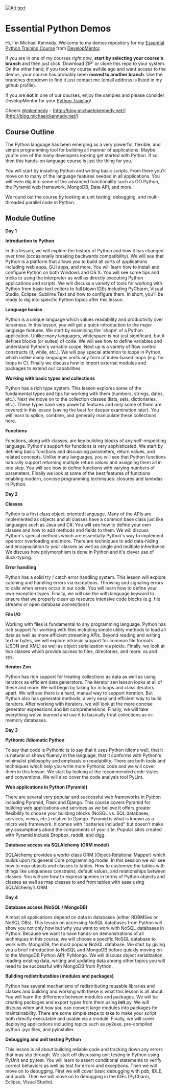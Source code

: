 [![Alt text](https://raw.githubusercontent.com/mikeckennedy/EssentialPythonDemos/master/supporting_files/dmlog.png)](https://develop.com)

Essential Python Demos
===========

Hi, I'm Michael Kennedy. Welcome to my demos repository for my 
[Essential Python Training Course](http://www.develop.com/training-course/essential-python-with-pyramid-sqlalchemy-nosql-and-core-language-features) 
from [DevelopMentor](https://develop.com). 

If you are in one of my courses *right now*, **start by selecting your course's branch** and then just click 'Download ZIP' or clone this repo to your system. On the other hand, if you took my course awhile ago and want access to the demos, your course has probably been **moved to another branch**. Use the branches dropdown to find it just contact me (email address is listed in my github profile).

If you are **not** in one of our courses, enjoy the samples and please consider DevelopMentor for your [Python Training](http://www.develop.com/training-courses/python)!

Cheers
[@mkennedy](https://twitter.com/mkennedy) - 
[http://blog.michaelckennedy.net/](http://blog.michaelckennedy.net/)

Course Outline
----------------------

The Python language has been emerging as a very powerful, flexible, and simple programming tool for building all manner of applications. Maybe you're one of the many developers looking get started with Python. If so, then this hands-on language course is just the thing for you.

You will start by installing Python and writing basic scripts. From there you'll move on to many of the language features needed in all applications. You will even dig into some of the advanced functionality such as OO Python, the Pyramid web framework, MongoDB, Data API, and more.

We round out the course by looking at unit testing, debugging, and multi-threaded parallel code in Python.

Module Outline
------------

**Day 1**

**Introduction to Python**

In this lesson, we will explore the history of Python and how it has changed over time (occasionally breaking backwards compatibility). We will see that Python is a platform that allows you to build all sorts of applications including web apps, GUI apps, and more. You will learn how to install and configure Python on both Windows and OS X. You will see some tips and tricks to using the interpreter as well as directly executing Python applications and scripts. We will discuss a variety of tools for working with Python from basic text editors to full blown IDEs including PyCharm, Visual Studio, Eclipse, Sublime Text and how to configure them. In short, you'll be ready to dig into specific Python topics after this lesson.

**Language basics**

Python is a unique language which values readability and productivity over terseness. In this lesson, you will get a quick introduction to the major language features. We start by examining the 'shape' of a Python application. Unlike many languages, whitespace is not just significant, but it defines blocks (or suites) of code. We will see how to define variables and understand Python's variable scope. Next up is a variety of flow control constructs (if, while, etc.). We will pay special attention to loops in Python, which unlike many languages omits any form of index-based loops (e.g. for loops in C). Finally we discuss how to import external modules and packages to extend our capabilities.

**Working with basic types and collections**

Python has a rich type system. This lesson explores some of the fundamental types and tips for working with them (numbers, strings, dates, etc.). Next we move on to the collection classes (lists, sets, dictionaries, etc.). These types have very powerful features and only some of them are covered in this lesson (saving the best for deeper examination later). You will learn to splice, combine, and generally manipulate these collections here.

**Functions**

Functions, along with classes, are key building blocks of any self-respecting language. Python's support for functions is very sophisticated. We start by defining basic functions and discussing parameters, return values, and related concepts. Unlike many languages, you will see that Python functions naturally support returning multiple return values and assigning them all in one step. You will see how to define functions with varying numbers of parameters. Finally we look at some of the best features of functions enabling modern, concise programming techniques: closures and lambdas in Python.

**Day 2**

**Classes**

Python is a first class object-oriented language. Many of the APIs are implemented as objects and all classes have a common base class just like languages such as Java and C#. You will see how to define your own classes and how to add methods and fields to them. We will discuss Python's special methods which are essentially Python's way to implement operator overloading and more. There are techniques to add data-hiding and encapsulation to your classes as well as single and multiple inheritance. We discuss how polymorphism is done in Python and it's clever use of duck-typing.

**Error handling**

Python has a solid try / catch error handling system. This lesson will explore catching and handling errors via exceptions. Throwing and signaling errors to calls when errors occur in our code. You will learn how to define your own exception types. Finally, we will use the with language keyword to ensure that we properly clean up resource intensive code blocks (e.g. file streams or open database connections)

**File I/O**

Working with files is fundamental to any programming language. Python has rich support for working with files including simple utility methods to load all data as well as more efficient streaming APIs. Beyond reading and writing text or bytes, we will explore intrinsic support for common file formats (JSON and XML) as well as object serialization via pickle. Finally, we look at two classes which provide access to files, directories, and more: os and sys.

**Iterator Zen**

Python has rich support for treating collections as data as well as using iterators as efficient data generators. The iterator zen lesson looks at all of these and more. We will begin by taking for in loops and class iterators apart. We will see there is a hard, manual way to support iteration. But Python also has generator methods, a very easy and efficient way to build iterators. After working with iterators, we will look at the more concise generator expressions and list comprehensions. Finally, we will take everything we've learned and use it to basically treat collections as in-memory databases.

**Day 3**

**Pythonic /Idiomatic Python**

To say that code is Pythonic is to say that it uses Python idioms well, that it is natural or shows fluency in the language, that it conforms with Python's minimalist philosophy and emphasis on readability. There are both tools and techniques which help you write more Pythonic code and we will cover them in this lesson. We start by looking at the recommended code styles and conventions. We will also cover the code analysis tool PyLint.

**Web applications in Python (Pyramid)**

There are several very popular and successful web frameworks in Python including Pyramid, Flask and Django. This course covers Pyramid for building web applications and services as we believe it offers greater flexibility to choose your building blocks (NoSQL vs. SQL databases, services, views, etc.) relative to Django. Pyramid is what is known as a micro web framework. It comes with "batteries included" but doesn't make any assumptions about the components of your site. Popular sites created with Pyramid include Dropbox, reddit, and digg.

**Database access via SQLAlchemy (ORM model)**

SQLAlchemy provides a world-class ORM (Object-Relational Mapper) which builds upon its general Core programming model. In this session we will see how to map objects and classes to tables. How to customize the tables with things like uniqueness constrains, default values, and relationships between classes. You will see how to express queries in terms of Python objects and classes as well as map classes to and from tables with ease using SQLAlchemy’s ORM.

**Day 4**

**Database access (NoSQL / MongoDB)**

Almost all applications depend on data in databases (either RDBMSes or NoSQL DBs). This lesson on accessing NoSQL databases from Python will show you not only how but why you want to work with NoSQL databases in Python. Because we want to have hands-on demonstrations of all techniques in this course, we will choose a specific NoSQL database to work with: MongoDB, the most popular NoSQL database. We start by giving you a brief introduction to NoSQL and MongoDB before quickly moving on to the MongoDB Python API: PyMongo. We will discuss object serialization, reading existing data, writing and updating data among other topics you will need to be successful with MongoDB from Python.

**Building redistributables (modules and packages)**

Python has several mechanisms of redistributing reusable libraries and classes and building and working with these is what this lesson is all about. You will learn the difference between modules and packages. We will be creating packages and export types from them using __init__.py. We will discuss when and how you can convert large modules into packages for maintainability. There are some simple steps to take to make your script both directly executable and usable via a module. Finally, we will cover deploying applications including topics such as py2exe, pre-compiled python .pyc files, and pyinstaller.

**Debugging and unit testing Python**

This lesson is all about building reliable code and tracking down any errors that may slip through. We start off discussing unit testing in Python using PyUnit and py.test. You will learn to assert conditional statements to verify correct behaviors as well as test for errors and exceptions. Then we will move on to debugging. First we will cover basic debugging with pdb, IDLE, and pudb. Then we will move on to debugging in the IDEs (PyCharm, Eclipse, Visual Studio).

